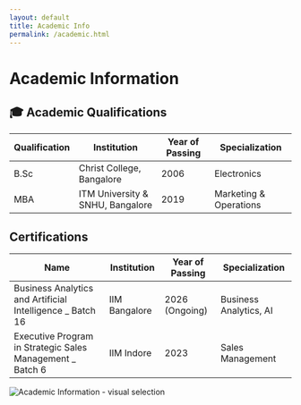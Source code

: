 ```yaml
---
layout: default
title: Academic Info
permalink: /academic.html
---
```


# Academic Information

## 🎓 Academic Qualifications

| Qualification       | Institution                      | Year of Passing | Specialization          |
|---------------------|----------------------------------|------------------|------------------------|
| B.Sc                | Christ College, Bangalore        | 2006             | Electronics            |
| MBA                 | ITM University & SNHU, Bangalore | 2019             | Marketing & Operations |


## Certifications

| Name                                                           | Institution                  | Year of Passing | Specialization          |
|----------------------------------------------------------------|------------------------------|------------------|------------------------|
| Business Analytics and Artificial Intelligence _ Batch 16      | IIM Bangalore                | 2026 (Ongoing)   | Business Analytics, AI |
| Executive Program in Strategic Sales Management _ Batch 6      | IIM Indore                   | 2023             | Sales Management       |
![Academic Information - visual selection](https://github.com/user-attachments/assets/d0c6918f-1cb0-4b10-b91b-483e32597273)

